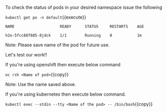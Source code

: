 To check the status of pods in your desired namespace issue the following

`kubectl get po -n default`{{execute}}

`NAME                    READY      STATUS     RESTARTS    AGE`

`h2o-5fcc88f885-8jdck    1/1        Running    0           1m`

Note: Please save name of the pod for future use.

Let's test our work!!

If you're using openshift then execute below command

`oc rsh <Name of pod>`{{copy}}

Note: Use the name saved above.

If you're using kubernetes then execute below command.

`kubectl exec --stdin --tty <Name of the pod> -- /bin/bash`{{copy}}
